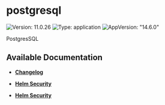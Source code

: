 # postgresql

![Version: 11.0.26](https://img.shields.io/badge/Version-11.0.26-informational?style=flat-square) ![Type: application](https://img.shields.io/badge/Type-application-informational?style=flat-square) ![AppVersion: "14.6.0"](https://img.shields.io/badge/AppVersion-"14.6.0"-informational?style=flat-square)

PostgresSQL

## Available Documentation

- [**Changelog**](CHANGELOG)

- [**Helm Security**](container-security)

- [**Helm Security**](helm-security)

